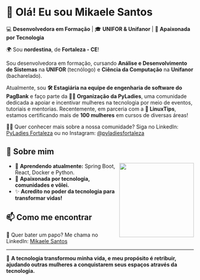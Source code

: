 # 👋 Olá! Eu sou Mikaele Santos

💻 **Desenvolvedora em Formação** | 🎓 **UNIFOR & Unifanor** | 🚀 **Apaixonada por Tecnologia**

🌍 Sou **nordestina**, de **Fortaleza - CE**!

Sou desenvolvedora em formação, cursando **Análise e Desenvolvimento de Sistemas** na **UNIFOR** (tecnólogo) e **Ciência da Computação** na **Unifanor** (bacharelado).

Atualmente, sou **🛠️ Estagiária na equipe de engenharia de software do PagBank** e faço parte da **🌵🌸 Organização da PyLadies**, uma comunidade dedicada a apoiar e incentivar mulheres na tecnologia por meio de eventos, tutoriais e mentorias. Recentemente, em parceria com a **🐧 LinuxTips**, estamos certificando mais de **100 mulheres** em cursos de diversas áreas!

👩‍💻 Quer conhecer mais sobre a nossa comunidade? Siga no LinkedIn: [PyLadies Fortaleza](https://www.linkedin.com/company/pyladiesfortaleza/?viewAsMember=true) ou no Instagram: [@pyladiesfortaleza](https://www.instagram.com/pyladiesfortaleza/)

## 🚀 Sobre mim
<img src="https://media.giphy.com/media/QTfX9Ejfra3ZmNxh6B/giphy.gif" width="200px" align="right"/>

- 🌱 **Aprendendo atualmente:** Spring Boot, React, Docker e Python.
- 💜 **Apaixonada por tecnologia, comunidades e vôlei.**
- ✨ **Acredito no poder da tecnologia para transformar vidas!**

## 📫 Como me encontrar  
📩 Quer bater um papo? Me chama no LinkedIn: [Mikaele Santos](https://www.linkedin.com/in/mikaele-s/)

---

🚀 **A tecnologia transformou minha vida, e meu propósito é retribuir, ajudando outras mulheres a conquistarem seus espaços através da tecnologia.**

